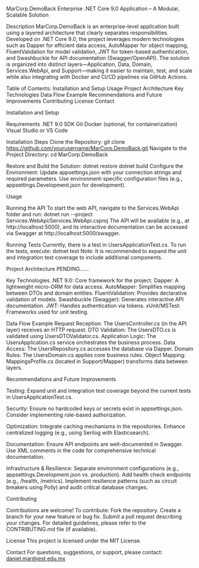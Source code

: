 MarCorp.DemoBack
Enterprise .NET Core 9.0 Application – A Modular, Scalable Solution

Description
MarCorp.DemoBack is an enterprise-level application built using a layered architecture that clearly separates responsibilities. Developed on .NET Core 9.0, the project leverages modern technologies such as Dapper for efficient data access, AutoMapper for object mapping, FluentValidation for model validation, JWT for token-based authentication, and Swashbuckle for API documentation (Swagger/OpenAPI). The solution is organized into distinct layers—Application, Data, Domain, Services.WebApi, and Support—making it easier to maintain, test, and scale while also integrating with Docker and CI/CD pipelines via GitHub Actions.

Table of Contents:
Installation and Setup
Usage
Project Architecture
Key Technologies
Data Flow Example
Recommendations and Future Improvements
Contributing
License
Contact

Installation and Setup

Requirements
.NET 9.0 SDK
Git
Docker (optional, for containerization)
Visual Studio or VS Code

Installation Steps
Clone the Repository:
git clone https://github.com/yourusername/MarCorp.DemoBack.git
Navigate to the Project Directory:
cd MarCorp.DemoBack

Restore and Build the Solution:
dotnet restore
dotnet build
Configure the Environment:
Update appsettings.json with your connection strings and required parameters.
Use environment-specific configuration files (e.g., appsettings.Development.json for development).

Usage

Running the API
To start the web API, navigate to the Services.WebApi folder and run:
dotnet run --project Services.WebApi/Services.WebApi.csproj
The API will be available (e.g., at http://localhost:5000), and its interactive documentation can be accessed via Swagger at http://localhost:5000/swagger.

Running Tests
Currently, there is a test in UsersApplicationTest.cs. To run the tests, execute:
dotnet test
Note: It is recommended to expand the unit and integration test coverage to include additional components.

Project Architecture
PENDING......

Key Technologies
.NET 9.0: Core framework for the project.
Dapper: A lightweight micro-ORM for data access.
AutoMapper: Simplifies mapping between DTOs and domain entities.
FluentValidation: Provides declarative validation of models.
Swashbuckle (Swagger): Generates interactive API documentation.
JWT: Handles authentication via tokens.
xUnit/MSTest: Frameworks used for unit testing.

Data Flow Example
Request Reception:
The UsersController.cs (in the API layer) receives an HTTP request.
DTO Validation:
The UsersDTO.cs is validated using UsersDTOValidator.cs.
Application Logic:
The UsersApplication.cs service orchestrates the business process.
Data Access:
The UsersRepository.cs accesses the database via Dapper.
Domain Rules:
The UsersDomain.cs applies core business rules.
Object Mapping:
MappingsProfile.cs (located in Support/Mapper) transforms data between layers.

Recommendations and Future Improvements

Testing:
Expand unit and integration test coverage beyond the current tests in UsersApplicationTest.cs.

Security:
Ensure no hardcoded keys or secrets exist in appsettings.json.
Consider implementing role-based authorization.

Optimization:
Integrate caching mechanisms in the repositories.
Enhance centralized logging (e.g., using Serilog with Elasticsearch).

Documentation:
Ensure API endpoints are well-documented in Swagger.
Use XML comments in the code for comprehensive technical documentation.

Infrastructure & Resilience:
Separate environment configurations (e.g., appsettings.Development.json vs. production).
Add health check endpoints (e.g., /health, /metrics).
Implement resilience patterns (such as circuit breakers using Polly) and audit critical database changes.

Contributing

Contributions are welcome! To contribute:
Fork the repository.
Create a branch for your new feature or bug fix.
Submit a pull request describing your changes.
For detailed guidelines, please refer to the CONTRIBUTING.md file (if available).

License
This project is licensed under the MIT License.

Contact
For questions, suggestions, or support, please contact:
daniel.mar@iest.edu.mx
